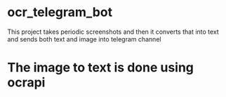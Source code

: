 # ocr_telegram_bot

This project takes periodic screenshots and then it converts that into text and sends both text and image into telegram channel

# The image to text is done using ocrapi
